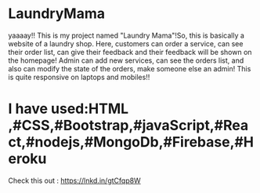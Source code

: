 # LaundryMama

yaaaay!!
This is my project named "Laundry Mama"!So, this is basically a website of a laundry shop. Here, customers can order a service, can see their order list, can give their feedback and their feedback will be shown on the homepage! Admin can add new services, can see the orders list, and also can modify the state of the orders, make someone else an admin! This is quite responsive on laptops and mobiles!!

# I have used:HTML ,#CSS,#Bootstrap,#javaScript,#React,#nodejs,#MongoDb,#Firebase,#Heroku

Check this out : https://lnkd.in/gtCfqp8W
